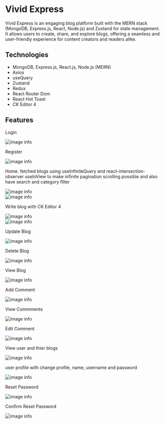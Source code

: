 # Vivid Express

Vivid Express is an engaging blog platform built with the MERN stack (MongoDB, Express.js, React, Node.js) and Zustand for state management. It allows users to create, share, and explore blogs, offering a seamless and user-friendly experience for content creators and readers alike.

## Technologies
- MongoDB, Express.js, React.js, Node.js (MERN)
- Axios
- useQuery
- Zustand
- Redux
- React Router Dom
- React Hot Toast
- CK Editor 4

## Features
Login <br />

![image info](screenshots/login.png) <br />

Register <br />

![image info](screenshots/register.png) <br />

Home. fetched blogs using useInfiniteQuery and react-intersection-observer useInView to make infinite pagination scrolling possible and also have search and category filter <br />

![image info](screenshots/home-blogs.png) <br />
![image info](screenshots/search-category-sort.png) <br />

Write blog with CK Editor 4 <br />

![image info](screenshots/write-blog-1.png) <br />
![image info](screenshots/write-blog-2.png) <br />

Update Blog <br />

![image info](screenshots/write-blog-1.png) <br />

Delete Blog <br />

![image info](screenshots/delete-blog.png) <br />

View Blog <br />

![image info](screenshots/view-blog.png) <br />

Add Comment <br />

![image info](screenshots/add-comment.png) <br />

View Commments <bt />

![image info](screenshots/view-comments.png) <br />

Edit Comment <br />

![image info](screenshots/edit-comment.png) <br />

View user and thier blogs <br />

![image info](screenshots/view-user.png) <br />

user profile with change profile, name, username and password <br />

![image info](screenshots/view-user.png) <br />

Reset Password <br />

![image info](screenshots/reset-password.png) <br />

Confirm Reset Password <br />

![image info](screenshots/confirm-reset-password.png) <br />
